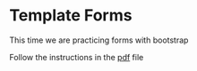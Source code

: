 # Template Forms

This time we are practicing forms with bootstrap

Follow the instructions in the [pdf](https://github.com/Code-the-Dream-School/Front-End-1-Week-3-Assignment/blob/master/F-1week3.pdf) file
